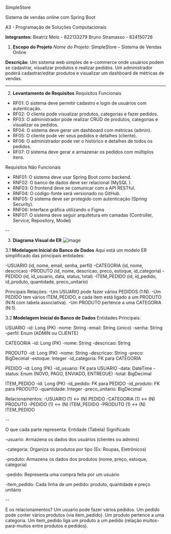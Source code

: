 SimpleStore

Sistema de vendas online com Spring Boot

A3 - Programação de Soluções Computacionais

**Integrantes:**
Beatriz Melo - 822133279
Bruno Stramasso - 824150726

1. **Escopo do Projeto**
*Nome do Projeto*: SimpleStore – Sistema de Vendas Online

**Descrição**:
Um sistema web simples de e-commerce onde usuários podem se cadastrar, visualizar produtos e realizar pedidos. Um administrador poderá cadastrar/editar produtos e visualizar um dashboard de métricas de vendas.

---

2. **Levantamento de Requisitos**
Requisitos Funcionais

- RF01: O sistema deve permitir cadastro e login de usuários com autenticação.
- RF02: O cliente pode visualizar produtos, categorias e fazer pedidos.
- RF03: O administrador pode realizar CRUD de produtos, categorias e visualizar os pedidos.
- RF04: O sistema deve gerar um dashboard com métricas (admin).
- RF05: O cliente pode ver seus pedidos e detalhes (cliente).
- RF06: O administrador pode ver o histórico e detalhes de todos os pedidos.
- RF07: O sistema deve gerar e armazenar os pedidos com múltiplos itens.

Requisitos Não Funcionais

- RNF01: O sistema deve usar Spring Boot como backend.
- RNF02: O banco de dados deve ser relacional (MySQL ).
- RNF03: O frontend deve se comunicar com a API RESTful.
- RNF04: O código-fonte será versionado no GitHub.
- RNF05: O sistema deve ser protegido com autenticação (Spring Security).
- RNF06: Interface gráfica utilizando o Figma
- RNF07:  O sistema deve seguir arquitetura em camadas (Controller, Service, Repository, Model)

--

3. **Diagrama Visual de ER**
![image](https://github.com/user-attachments/assets/d628bec9-d04f-4dbc-9ed1-a5bfd53e1762)

3.1 **Modelagem Inicial do Banco de Dados**
Aqui está um modelo ER simplificado das principais entidades:

-USUARIO (id, nome, email, senha, perfil)
-CATEGORIA (id, nome, descricao)
-PRODUTO (id, nome, descricao, preco, estoque, id_categoria)
-PEDIDO (id, id_usuario, data, status, total)
-ITEM_PEDIDO (id, id_pedido, id_produto, quantidade, preco_unitario)

Principais Relações:
-Um USUARIO pode fazer vários PEDIDOS (1:N).
-Um PEDIDO tem vários ITEM_PEDIDO, e cada item está ligado a um PRODUTO (N:N com tabela associativa).
-Um PRODUTO pertence a uma CATEGORIA (N:1).

3.2  **Modelagem Inicial do Banco de Dados**
Entidades Principais:

USUARIO
-id: Long (PK)
-nome: String
-email: String (único)
-senha: String
-perfil: Enum (ADMIN ou CLIENTE)

CATEGORIA
-id: Long (PK)
-nome: String
-descricao: String

PRODUTO
-id: Long (PK)
-nome: String
-descricao: String
-preco: BigDecimal
-estoque: Integer
-id_categoria: FK para CATEGORIA

PEDIDO
-id: Long (PK)
-id_usuario: FK para USUARIO
-data: DateTime
-status: Enum (NOVO, PAGO, ENVIADO, ENTREGUE)
-total: BigDecimal

ITEM_PEDIDO
-id: Long (PK)
-id_pedido: FK para PEDIDO
-id_produto: FK para PRODUTO
-quantidade: Integer
-preco_unitario: BigDecimal

Relacionamentos:
-USUARIO (1) ↔ (N) PEDIDO
-CATEGORIA (1) ↔ (N) PRODUTO
-PEDIDO (1) ↔ (N) ITEM_PEDIDO
-PRODUTO (1) ↔ (N) ITEM_PEDIDO

--

O que cada parte representa:
Entidade (Tabela) Significado

-usuario: Armazena os dados dos usuários (clientes ou admins)

-categoria: Organiza os produtos por tipo (Ex: Roupas, Eletrônicos)

-produto: Armazena os dados dos produtos (nome, preço, estoque, categoria)

-pedido: Representa uma compra feita por um usuário

-item_pedido: Cada linha de um pedido: produto, quantidade e preço unitário

--

E os relacionamentos?
Um usuario pode fazer vários pedidos.
Um pedido pode conter vários produtos (via item_pedido).
Um produto pertence a uma categoria.
Um item_pedido liga um produto a um pedido (relação muitos-para-muitos entre produtos e pedidos).

